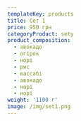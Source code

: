 ```yaml
---
templateKey: products
title: Сет 1
price: 950 грн
categoryProduct: sety
product_composition:
  - авокадо
  - огірок
  - норі
  - рис
  - вассабі
  - авокадо
  - норі
  - норі
weight: '1100 г'
image: /img/set1.png
---
```

